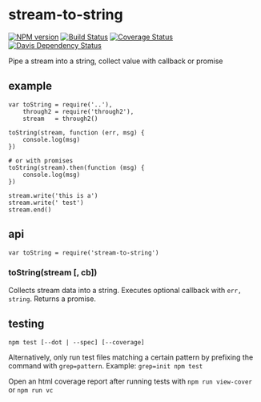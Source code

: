 # stream-to-string

[![NPM version](https://badge.fury.io/js/stream-to-string.png)](http://badge.fury.io/js/stream-to-string)
[![Build Status](https://travis-ci.org/jasonpincin/stream-to-string.svg?branch=master)](https://travis-ci.org/jasonpincin/stream-to-string)
[![Coverage Status](https://coveralls.io/repos/jasonpincin/stream-to-string/badge.png?branch=master)](https://coveralls.io/r/jasonpincin/stream-to-string?branch=master)
[![Davis Dependency Status](https://david-dm.org/jasonpincin/stream-to-string.png)](https://david-dm.org/jasonpincin/stream-to-string)

Pipe a stream into a string, collect value with callback or promise

## example

```
var toString = require('..'),
    through2 = require('through2'),
    stream   = through2()

toString(stream, function (err, msg) {
    console.log(msg)
})

# or with promises
toString(stream).then(function (msg) {
    console.log(msg)
})

stream.write('this is a')
stream.write(' test')
stream.end()
```

## api

`var toString = require('stream-to-string')`

### toString(stream [, cb])

Collects stream data into a string. Executes optional callback with `err, string`. Returns a promise.

## testing

`npm test [--dot | --spec] [--coverage]`

Alternatively, only run test files matching a certain pattern by prefixing the command 
with `grep=pattern`. Example: `grep=init npm test`

Open an html coverage report after running tests with `npm run view-cover` or `npm run vc`
